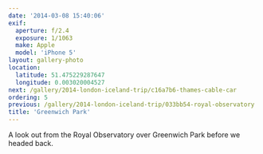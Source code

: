 ```yaml
---
date: '2014-03-08 15:40:06'
exif:
  aperture: f/2.4
  exposure: 1/1063
  make: Apple
  model: 'iPhone 5'
layout: gallery-photo
location:
  latitude: 51.475229287647
  longitude: 0.003020004527
next: /gallery/2014-london-iceland-trip/c16a7b6-thames-cable-car
ordering: 5
previous: /gallery/2014-london-iceland-trip/033bb54-royal-observatory
title: 'Greenwich Park'
---
```


A look out from the Royal Observatory over Greenwich Park before we headed back.
